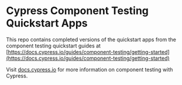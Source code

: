 # Cypress Component Testing Quickstart Apps

This repo contains completed versions of the quickstart apps from the component
testing quickstart guides at [https://docs.cypress.io/guides/component-testing/getting-started](https://docs.cypress.io/guides/component-testing/getting-started)

Visit [docs.cypress.io](https://docs.cypress.io) for more information on
component testing with Cypress.
